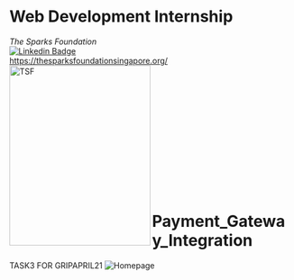 
# Web Development Internship
*The Sparks Foundation* <br>
[![Linkedin Badge](https://img.shields.io/badge/-TheSparksFoundation-blue?style=flat-square&logo=Linkedin&logoColor=white&link=https://www.linkedin.com/company/the-sparks-foundation/)](https://www.linkedin.com/company/the-sparks-foundation/)
<br>
https://thesparksfoundationsingapore.org/ <br>
<img align="left" alt="TSF" src="https://www.thesparksfoundationsingapore.org/images/logo_small.png" width="250" height="320" /> <br>
<br> <br> <br> <br> <br> <br> <br> <br> <br> <br> <br> <br>
# Payment_Gateway_Integration
TASK3 FOR GRIPAPRIL21
![Homepage](https://github.com/Mahdood/Payment_Gateway_Integration/imageContact.jpg)
